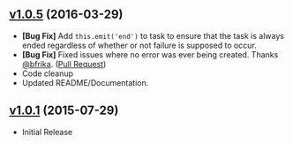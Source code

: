 ## [v1.0.5](https://github.com/bsara/gulp-fail/tree/v1.0.5) (2016-03-29)

* **[Bug Fix]** Add `this.emit('end')` to task to ensure that the task is always ended regardless of whether or not failure is supposed to occur.
* **[Bug Fix]** Fixed issues where no error was ever being created. Thanks [@bfrika](https://github.com/bfricka). ([Pull Request](https://github.com/bsara/gulp-fail/pull/1))
* Code cleanup
* Updated README/Documentation.


## [v1.0.1](https://github.com/bsara/gulp-fail/tree/v1.0.1) (2015-07-29)

* Initial Release
